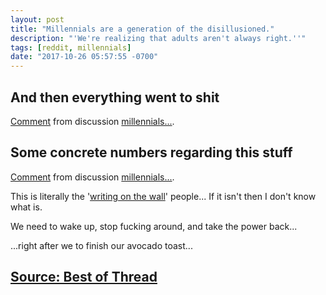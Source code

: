 ```yaml
---
layout: post
title: "Millennials are a generation of the disillusioned."
description: "'We're realizing that adults aren't always right.''"
tags: [reddit, millennials]
date: "2017-10-26 05:57:55 -0700"
---
```


## And then everything went to shit

<div class="reddit-embed" data-embed-media="www.redditmedia.com" data-embed-parent="false" data-embed-live="false" data-embed-uuid="b3613562-9d2a-4a03-8bba-fe3333a00f85" data-embed-created="2017-10-26T12:59:46.363Z"><a href="https://www.reddit.com/r/calvinandhobbes/comments/78o9c5/millennials/dove5tn/">Comment</a> from discussion <a href="https://www.reddit.com/r/calvinandhobbes/comments/78o9c5/millennials/">millennials...</a>.</div><script async src="https://www.redditstatic.com/comment-embed.js"></script>

## Some concrete numbers regarding this stuff

<div class="reddit-embed" data-embed-media="www.redditmedia.com" data-embed-parent="false" data-embed-live="false" data-embed-uuid="f343930e-c058-43d1-9464-64e6f5e216d5" data-embed-created="2017-10-26T13:01:04.642Z"><a href="https://www.reddit.com/r/calvinandhobbes/comments/78o9c5/millennials/dovr52x/">Comment</a> from discussion <a href="https://www.reddit.com/r/calvinandhobbes/comments/78o9c5/millennials/">millennials...</a>.</div><script async src="https://www.redditstatic.com/comment-embed.js"></script>

This is literally the '[writing on the wall](https://en.wikipedia.org/wiki/The_writing_on_the_wall_(disambiguation))' people... If it isn't then I don't know what is.

We need to wake up, stop fucking around, and take the power back...

...right after we to finish our avocado toast...

## [Source: Best of Thread](https://redd.it/78rjye)
